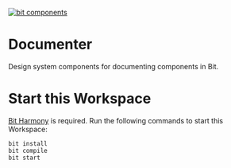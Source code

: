 [![bit components](https://img.shields.io/badge/dynamic/json.svg?color=6e3991&label=bit%20components&query=payload.totalComponents&url=https://api.bit.dev/scope/teambit/documenter?UseCache=1)](https://bit.dev/teambit/documenter)

# Documenter

Design system components for documenting components in Bit.

# Start this Workspace

[Bit Harmony](https://harmony-docs.bit.dev) is required.
Run the following commands to start this Workspace:

```
bit install
bit compile
bit start
```
